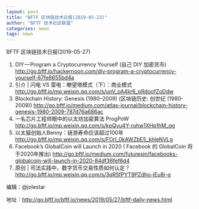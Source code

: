 ```yaml
---
layout: post
title: "BFTF 区块链技术日报(2019-05-23)"
author: "BFTF 技术社区联盟"
categories: news
tags: news
---
```


BFTF 区块链技术日报(2019-05-27)

1. DIY — Program a Cryptocurrency Yourself (自己 DIY 加密货币) <http://go.bftf.io/hackernoon.com/diy-program-a-cryptocurrency-yourself-67fe8655bd4a>
2. 引介 | 闪电 VS 雷电：瞭望塔模式（下）：商业模式 <http://go.bftf.io/mp.weixin.qq.com/s/unV_oA4kr6_pRdoofZoDdw>
3. Blockchain History: Genesis (1980–2009) (区块链历史: 创世纪 (1980-2009)) <http://go.bftf.io/medium.com/atlas-journal/blockchain-history-genesis-1980-2009-787d76a686ac>
4. 一名芯片工程师眼中的以太坊加密算法 ProgPoW <http://go.bftf.io/mp.weixin.qq.com/s/kpQyu4Y-ruhw1XHp1hM_gg>
5. 以太猫创始人Benny：链游寿命应该超过100年 <http://go.bftf.io/mp.weixin.qq.com/s/FOrI_0kAWZbE5_khleNVLg>
6. Facebook’s GlobalCoin will Launch in 2020 ( Facebook 的 GlobalCoin 将于2020年推出) <http://go.bftf.io/medium.com/futuresin/facebooks-globalcoin-will-launch-in-2020-84df36fef6d4> 
7. 原创 | 司法实践中，数字货币交易性质如何认定？ <http://go.bftf.io/mp.weixin.qq.com/s/3qR5fPYT9PZdho-jEu8i-g>


编辑：@jolestar

地址：http://go.bftf.io/bftf.io/news/2019/05/27/bftf-daily-news.html

